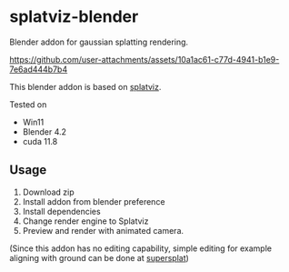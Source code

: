 # splatviz-blender
Blender addon for gaussian splatting rendering.


https://github.com/user-attachments/assets/10a1ac61-c77d-4941-b1e9-7e6ad444b7b4


This blender addon is based on [splatviz](https://github.com/Florian-Barthel/splatviz).

Tested on
- Win11
- Blender 4.2
- cuda 11.8

## Usage
1. Download zip 
2. Install addon from blender preference
3. Install dependencies
4. Change render engine to Splatviz
5. Preview and render with animated camera.

(Since this addon has no editing capability, simple editing for example aligning with ground can be done at [supersplat](https://playcanvas.com/supersplat/editor))

